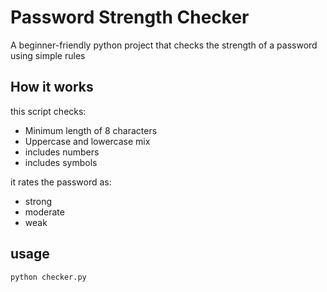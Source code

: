 # Password Strength Checker

A beginner-friendly python project that checks the strength of a password using simple rules

## How it works

this script checks:
- Minimum length of 8 characters
- Uppercase and lowercase mix
- includes numbers
- includes symbols

it rates the password as:
 - strong
 - moderate
 - weak

## usage 

```bash
python checker.py
